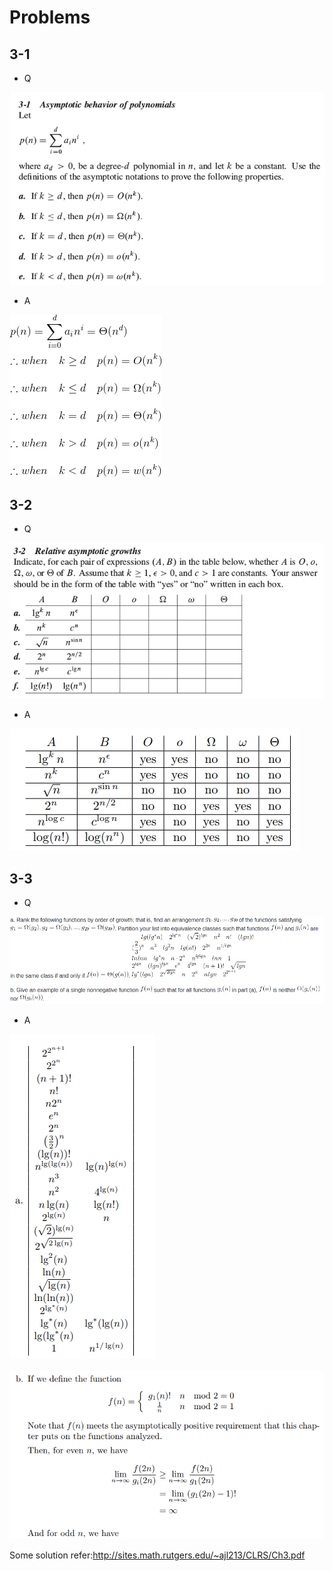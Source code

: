 # Problems

## 3-1

*  Q

![](https://github.com/KnewHow/FPAlgorithms/blob/master/problem-solution/chapter03-growthOfFunction/img/p-3-1-q.png?raw=true)

*  A

![](https://github.com/KnewHow/FPAlgorithms/blob/master/problem-solution/chapter03-growthOfFunction/img/p-3-1-a.gif?raw=true)

## 3-2

*  Q

![](https://github.com/KnewHow/FPAlgorithms/blob/master/problem-solution/chapter03-growthOfFunction/img/p-3-2-q.png?raw=true)

*  A

![](https://github.com/KnewHow/FPAlgorithms/blob/master/problem-solution/chapter03-growthOfFunction/img/p-3-2-a.png?raw=true)

## 3-3

*  Q

![](https://github.com/KnewHow/FPAlgorithms/blob/master/problem-solution/chapter03-growthOfFunction/img/p-3-3-q.png?raw=true)

*  A

![](https://github.com/KnewHow/FPAlgorithms/blob/master/problem-solution/chapter03-growthOfFunction/img/p-3-3-a-1.png?raw=true)

![](https://github.com/KnewHow/FPAlgorithms/blob/master/problem-solution/chapter03-growthOfFunction/img/p-3-3-a-2.png?raw=true)


Some solution refer:http://sites.math.rutgers.edu/~ajl213/CLRS/Ch3.pdf
